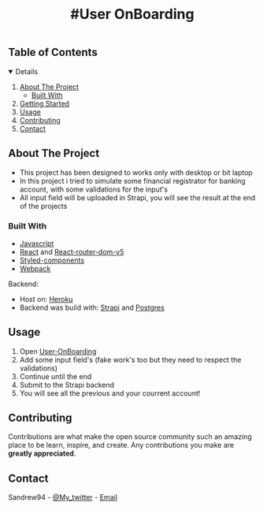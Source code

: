 <br />
<p align="center">

  <h1 align="center">#User OnBoarding</h1>

<!-- TABLE OF CONTENTS -->
<summary>
<h2 style="display: inline-block">Table of Contents</h2></summary>
<details open="open">  
  <ol>
    <li>
      <a href="#about-the-project">About The Project</a>
      <ul>
        <li><a href="#built-with">Built With</a></li>
      </ul>
    </li>
    <li>
      <a href="#getting-started">Getting Started</a>
      <ul>
        </ul>
    </li>
    <li><a href="#usage">Usage</a></li>
    <li><a href="#contributing">Contributing</a></li>
    <li><a href="#contact">Contact</a></li>
  </ol>
</details>

<!-- ABOUT THE PROJECT -->

## About The Project

- This project has been designed to works only with desktop or bit laptop
- In this project i tried to simulate some financial registrator for banking account, with some validations for the input's
- All input field will be uploaded in Strapi, you will see the result at the end of the projects

### Built With

- [Javascript](https://www.javascript.com/)
- [React](https://reactjs.org/) and [React-router-dom-v5](https://v5.reactrouter.com/web/guides/quick-start)
- [Styled-components](https://styled-components.com/)
- [Webpack](https://webpack.js.org/)

Backend:

- Host on: [Heroku](https://dashboard.heroku.com/login)
- Backend was build with: [Strapi](httpshttps://strapi.io/dashboard.heroku.com/login) and [Postgres](https://www.postgresql.org/)

## Usage

1. Open [User-OnBoarding](https://user-onboarding-td.netlify.app/)
2. Add some input field's (fake work's too but they need to respect the validations)
3. Continue until the end
4. Submit to the Strapi backend
5. You will see all the previous and your courrent account!

<!-- CONTRIBUTING -->

## Contributing

Contributions are what make the open source community such an amazing place to be learn, inspire, and create. Any contributions you make are **greatly appreciated**.

<!-- CONTACT -->

## Contact

Sandrew94 - [@My_twitter](https://twitter.com/AndreaSanti15) - [Email](santi_andrea@hotmail.it)
